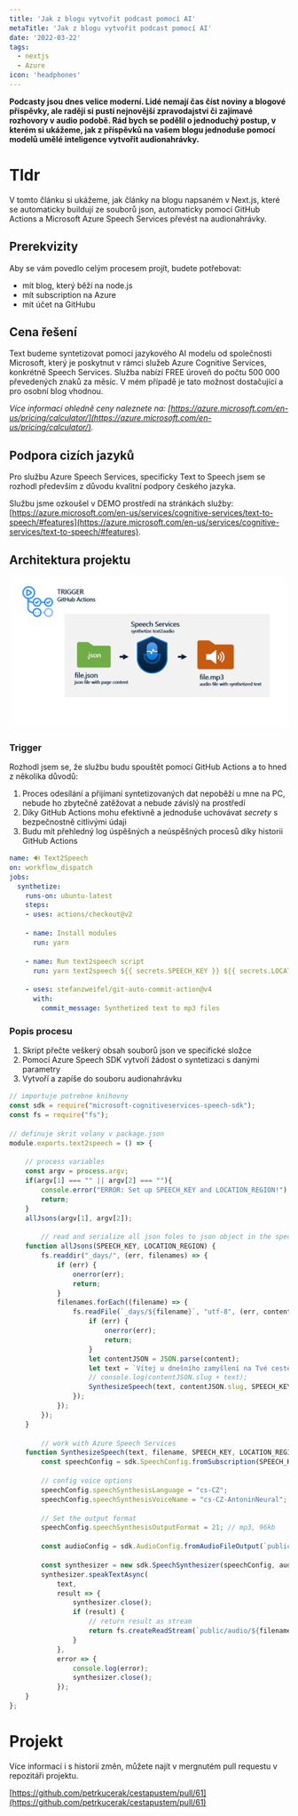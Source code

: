```yaml
---
title: 'Jak z blogu vytvořit podcast pomocí AI'
metaTitle: 'Jak z blogu vytvořit podcast pomocí AI'
date: '2022-03-22'
tags:
  - nextjs
  - Azure
icon: 'headphones'
---
```


**Podcasty jsou dnes velice moderní. Lidé nemají čas číst noviny a blogové příspěvky, ale raději si pustí nejnovější zpravodajství či zajímavé rozhovory v audio podobě. Rád bych se podělil o jednoduchý postup, v kterém si ukážeme, jak z příspěvků na vašem blogu jednoduše pomocí modelů umělé inteligence vytvořit audionahrávky.**

# Tldr

V tomto článku si ukážeme, jak články na blogu napsaném v Next.js, které se automaticky buildují ze souborů json, automaticky pomocí GitHub Actions a Microsoft Azure Speech Services převést na audionahrávky.

## Prerekvizity

Aby se vám povedlo celým procesem projít, budete potřebovat:

- mít blog, který běží na node.js
- mít subscription na Azure
- mít účet na GitHubu

## Cena řešení

Text budeme syntetizovat pomocí jazykového AI modelu od společnosti Microsoft, který je poskytnut v rámci služeb Azure Cognitive Services, konkrétně Speech Services. Služba nabízí FREE úroveň do počtu 500 000 převedených znaků za měsíc. V mém případě je tato možnost dostačující a pro osobní blog vhodnou.

*Více informací ohledně ceny naleznete na: [https://azure.microsoft.com/en-us/pricing/calculator/](https://azure.microsoft.com/en-us/pricing/calculator/).*

## Podpora cizích jazyků

Pro službu Azure Speech Services, specificky Text to Speech jsem se rozhodl především z důvodu kvalitní podpory českého jazyka.

Službu jsme ozkoušel v DEMO prostředí na stránkách služby: [https://azure.microsoft.com/en-us/services/cognitive-services/text-to-speech/#features](https://azure.microsoft.com/en-us/services/cognitive-services/text-to-speech/#features).

## Architektura projektu

![Architektura projektu](https://raw.githubusercontent.com/petrkucerak/blog/main/public/posts/Jak-vytvorit-podcast-z-blogu-pomoci-AI_01.png)

### Trigger

Rozhodl jsem se, že službu budu spouštět pomocí GitHub Actions a to hned z několika důvodů:

1. Proces odesílání a přijímaní syntetizovaných dat nepoběží u mne na PC, nebude ho zbytečně zatěžovat a nebude závislý na prostředí
2. Díky GitHub Actions mohu efektivně a jednoduše uchovávat *secrety* s bezpečnostně citlivými údaji
3. Budu mít přehledný log úspěšných a neúspěšných procesů díky historii GitHub Actions

```yaml
name: 🔊 Text2Speech
on: workflow_dispatch
jobs:
  synthetize:
    runs-on: ubuntu-latest
    steps:
    - uses: actions/checkout@v2

    - name: Install modules
      run: yarn

    - name: Run text2speech script
      run: yarn text2speech ${{ secrets.SPEECH_KEY }} ${{ secrets.LOCATION_REGION }}

    - uses: stefanzweifel/git-auto-commit-action@v4
      with:
        commit_message: Synthetized text to mp3 files
```

### Popis procesu

1. Skript přečte veškerý obsah souborů json ve specifické složce
2. Pomocí Azure Speech SDK vytvoří žádost o syntetizaci s danými parametry
3. Vytvoří a zapíše do souboru audionahrávku

```jsx
// importuje potrebne knihovny
const sdk = require("microsoft-cognitiveservices-speech-sdk");
const fs = require("fs");

// definuje skrit volany v package.json
module.exports.text2speech = () => {

    // process variables
    const argv = process.argv;
    if(argv[1] === "" || argv[2] === ""){
        console.error("ERROR: Set up SPEECH_KEY and LOCATION_REGION!");
        return;
    }
    allJsons(argv[1], argv[2]);
	
		// read and serialize all json foles to json object in the specific folder
    function allJsons(SPEECH_KEY, LOCATION_REGION) {
        fs.readdir("_days/", (err, filenames) => {
            if (err) {
                onerror(err);
                return;
            }
            filenames.forEach((filename) => {
                fs.readFile(`_days/${filename}`, "utf-8", (err, content) => {
                    if (err) {
                        onerror(err);
                        return;
                    }
                    let contentJSON = JSON.parse(content);
                    let text = `Vítej u dnešního zamyšlení na Tvé cestě Půstem!\nDnes je ${contentJSON.day} a autorem zamyšlení je ${contentJSON.author}.\n\nÚryvek z Bible\n${contentJSON.quote}\n\nZamyšlení\n${contentJSON.reflexion}\n\nDnešní sekce z Christus Vivit\n${contentJSON.vivit}\n\nZávěrečná modlitba\n${contentJSON.preayer}`;
                    // console.log(contentJSON.slug + text);
                    SynthesizeSpeech(text, contentJSON.slug, SPEECH_KEY, LOCATION_REGION);
                });
            });
        });
    }
		
		// work with Azure Speech Services
    function SynthesizeSpeech(text, filename, SPEECH_KEY, LOCATION_REGION) {
        const speechConfig = sdk.SpeechConfig.fromSubscription(SPEECH_KEY, LOCATION_REGION);

        // config voice options
        speechConfig.speechSynthesisLanguage = "cs-CZ";
        speechConfig.speechSynthesisVoiceName = "cs-CZ-AntoninNeural";

        // Set the output format
        speechConfig.speechSynthesisOutputFormat = 21; // mp3, 96kb

        const audioConfig = sdk.AudioConfig.fromAudioFileOutput(`public/audio/${filename}.mp3`);

        const synthesizer = new sdk.SpeechSynthesizer(speechConfig, audioConfig);
        synthesizer.speakTextAsync(
            text,
            result => {
                synthesizer.close();
                if (result) {
                    // return result as stream
                    return fs.createReadStream(`public/audio/${filename}.mp3`);
                }
            },
            error => {
                console.log(error);
                synthesizer.close();
            });
    }
};
```

# Projekt

Více informací i s historií změn, můžete najít v mergnutém pull requestu v repozitáři projektu.

[https://github.com/petrkucerak/cestapustem/pull/61](https://github.com/petrkucerak/cestapustem/pull/61)